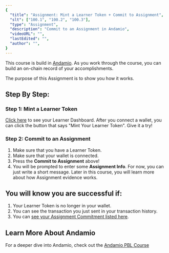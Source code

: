 ```yaml
---
{
  "title": "Assignment: Mint a Learner Token + Commit to Assignment",
  "slt": ["100.1", "100.2", "100.3"],
  "type": "Assignment",
  "description": "Commit to an Assignment in Andamio",
  "videoURL": "",
  "lastEdited": "",
  "author": "",
}
---
```


This course is build in [Andamio](https://andamio.io). As you work through the course, you can build an on-chain record of your accomplishments.

The purpose of this Assignment is to show you how it works.

## Step By Step:

### Step 1: Mint a Learner Token

[Click here](/course-management/roles/learner/dashboard) to see your Learner Dashboard. After you connect a wallet, you can click the button that says "Mint Your Learner Token". Give it a try!

### Step 2: Commit to an Assignment

1. Make sure that you have a Learner Token.
2. Make sure that your wallet is connected.
3. Press the **Commit to Assignment** above!
4. You will be prompted to enter some **Assignment Info**. For now, you can just write a short message. Later in this course, you will learn more about how Assignment evidence works.

## You will know you are successful if:

1. Your Learner Token is no longer in your wallet.
2. You can see the transaction you just sent in your transaction history.
3. You can [see your Assignment Commitment listed here](/course-management/assignment-commitments).

## Learn More About Andamio

For a deeper dive into Andamio, check out the [Andamio PBL Course](https://andamio.io/course)
